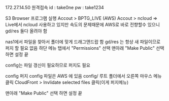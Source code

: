 
172.27.14.50 원격접속
id : take0ne
pw : take1234

S3 Browser 프로그램 실행
Accout > BPTG_LIVE (AWS)
Accout > ncloud
=> Live에서 ncloud 사용하고 있지만 속도의 문제때문에 AWS로 바로 전향할수 있으니 
      gd/res 둘다 올려야 함

nas1에서 파일을 찾아서 폴더에 맞게 드래그앤드랍 함
gd/res 는 항상 새 파일이므로 퍼지 할 필요 없음
하단 메뉴 탭에서 "Permissions" 선택
맨아래 "Make Public" 선택 하면 설정 끝


config는 파일 갱신이 필요하므로 퍼지도 필요

config 퍼지
config 파일은 AWS 에 있음
config/ 루트 폴더에서 오른쪽 마우스 메뉴 클릭
CloudFront > Invlidate selected files 클릭(이게 퍼지메뉴)

맨아래 "Make Public" 선택 하면 설정 끝
